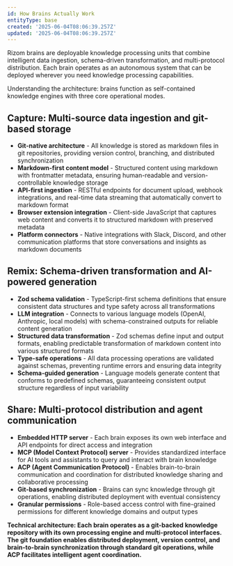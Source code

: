 ```yaml
---
id: How Brains Actually Work
entityType: base
created: '2025-06-04T08:06:39.257Z'
updated: '2025-06-04T08:06:39.257Z'
---
```

Rizom brains are deployable knowledge processing units that combine intelligent data ingestion, schema-driven transformation, and multi-protocol distribution. Each brain operates as an autonomous system that can be deployed wherever you need knowledge processing capabilities.

Understanding the architecture: brains function as self-contained knowledge engines with three core operational modes.

## Capture: Multi-source data ingestion and git-based storage

- **Git-native architecture** - All knowledge is stored as markdown files in git repositories, providing version control, branching, and distributed synchronization
- **Markdown-first content model** - Structured content using markdown with frontmatter metadata, ensuring human-readable and version-controllable knowledge storage
- **API-first ingestion** - RESTful endpoints for document upload, webhook integrations, and real-time data streaming that automatically convert to markdown format
- **Browser extension integration** - Client-side JavaScript that captures web content and converts it to structured markdown with preserved metadata
- **Platform connectors** - Native integrations with Slack, Discord, and other communication platforms that store conversations and insights as markdown documents

## Remix: Schema-driven transformation and AI-powered generation

- **Zod schema validation** - TypeScript-first schema definitions that ensure consistent data structures and type safety across all transformations
- **LLM integration** - Connects to various language models (OpenAI, Anthropic, local models) with schema-constrained outputs for reliable content generation
- **Structured data transformation** - Zod schemas define input and output formats, enabling predictable transformation of markdown content into various structured formats
- **Type-safe operations** - All data processing operations are validated against schemas, preventing runtime errors and ensuring data integrity
- **Schema-guided generation** - Language models generate content that conforms to predefined schemas, guaranteeing consistent output structure regardless of input variability

## Share: Multi-protocol distribution and agent communication

- **Embedded HTTP server** - Each brain exposes its own web interface and API endpoints for direct access and integration
- **MCP (Model Context Protocol) server** - Provides standardized interface for AI tools and assistants to query and interact with brain knowledge
- **ACP (Agent Communication Protocol)** - Enables brain-to-brain communication and coordination for distributed knowledge sharing and collaborative processing
- **Git-based synchronization** - Brains can sync knowledge through git operations, enabling distributed deployment with eventual consistency
- **Granular permissions** - Role-based access control with fine-grained permissions for different knowledge domains and output types

**Technical architecture: Each brain operates as a git-backed knowledge repository with its own processing engine and multi-protocol interfaces. The git foundation enables distributed deployment, version control, and brain-to-brain synchronization through standard git operations, while ACP facilitates intelligent agent coordination.**
